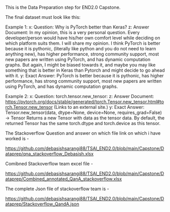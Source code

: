 This is the Data Preparation step for END2.0 Capstone.


The final dataset must look like this:

Example 1:
x: Question: Why is PyTorch better than Keras?
z: Answer Document: In my opinion, this is a very personal question. Every developer/person would have his/her own comfort level while deciding on which platform suits them. I will share my opinion. I think PyTorch is better because it is pythonic, (literally like python and you do not need to learn anything new), has higher performance, strong community support, most new papers are written using PyTorch, and has dynamic computation graphs. But again, I might be biased towards it, and maybe you may like something that is better in Keras than Pytorch and might decide to go ahead with it.
y: Exact Answer: PyTorch is better because it is pythonic, has higher performance, has strong community support, most new papers are written using PyTorch, and has dynamic computation graphs.

Example 2:
x: Question: torch.tensor.new_tensor:
z: Answer Document: https://pytorch.org/docs/stable/generated/torch.Tensor.new_tensor.html#torch.Tensor.new_tensor (Links to an external site.)
y: Exact Answer: Tensor.new_tensor(data, dtype=None, device=None, requires_grad=False) → Tensor
Returns a new Tensor with data as the tensor data. By default, the returned Tensor has the same torch.dtype and torch.device as this tensor.


The Stackoverflow Question and answer on which file link on which i have worked is -

https://github.com/debasishsarangi88/TSAI_END2.0/blob/main/Capstone/Dataprep/qna_stackoverflow_Debasish.xlsx

Comibned Stackoverflow team excel file -

https://github.com/debasishsarangi88/TSAI_END2.0/blob/main/Capstone/Dataprep/Combined_annotated_QanA_stackoverflow.xlsx

The complete Json file of stackoverflow team is -

https://github.com/debasishsarangi88/TSAI_END2.0/blob/main/Capstone/Dataprep/Stackoverflow_QandA.json
